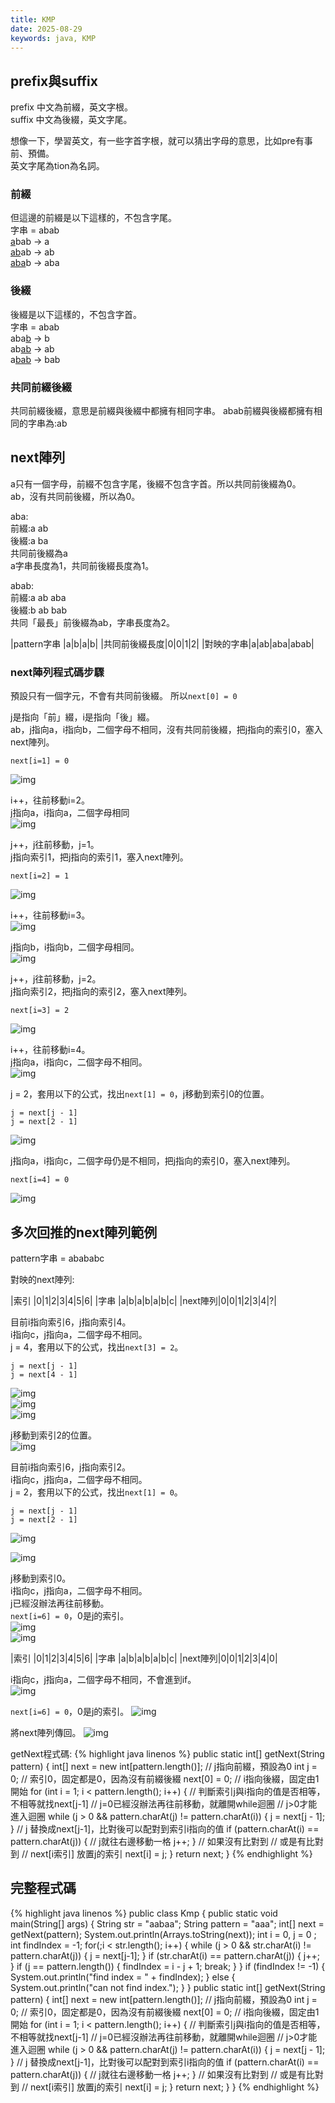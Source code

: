 ```yaml
---
title: KMP
date: 2025-08-29
keywords: java, KMP
---
```

## prefix與suffix
prefix 中文為前綴，英文字根。<br>
suffix 中文為後綴，英文字尾。<br>

想像一下，學習英文，有一些字首字根，就可以猜出字母的意思，比如pre有事前、預備。<br>
英文字尾為tion為名詞。<br>

### 前綴
但這邊的前綴是以下這樣的，不包含字尾。<br>
字串 = abab<br>
<u>a</u>bab → a<br>
<u>ab</u>ab → <span class="markline">ab</span><br>
<u>aba</u>b → aba<br>

### 後綴
後綴是以下這樣的，不包含字首。<br>
字串 = abab<br>
aba<u>b</u> → b<br>
ab<u>ab</u> → <span class="markline">ab</span><br>
a<u>bab</u> →  bab<br>

### 共同前綴後綴
共同前綴後綴，意思是前綴與後綴中都擁有相同字串。
abab前綴與後綴都擁有相同的字串為:<span class="markline">ab</span>

## next陣列
a只有一個字母，前綴不包含字尾，後綴不包含字首。所以共同前後綴為0。<br>
ab，沒有共同前後綴，所以為0。<br>

aba:<br>
前綴:a ab<br>
後綴:a ba<br>
共同前後綴為a<br>
a字串長度為1，共同前後綴長度為1。<br>

abab:<br>
前綴:a ab aba<br>
後綴:b ab bab<br>
共同「最長」前後綴為ab，字串長度為2。<br>

|pattern字串 |a|b|a|b|
|共同前後綴長度|0|0|1|2|
|對映的字串|a|ab|aba|abab|

### next陣列程式碼步驟
預設只有一個字元，不會有共同前後綴。
所以`next[0] = 0`

j是指向「前」綴，i是指向「後」綴。<br>
ab，j指向a，i指向b，二個字母不相同，沒有共同前後綴，把j指向的索引0，塞入next陣列。<br>
```
next[i=1] = 0
```
![img]({{site.imgurl}}/java_datastruct/kmp_p1.png)<br>

i\+\+，往前移動i=2。<br>
j指向a，i指向a，二個字母相同<br>
![img]({{site.imgurl}}/java_datastruct/kmp_p2.png)<br>

j\+\+，j往前移動，j=1。<br>
j指向索引1，把j指向的索引1，塞入next陣列。<br>
```
next[i=2] = 1
```
![img]({{site.imgurl}}/java_datastruct/kmp_p3.png)<br>

i\+\+，往前移動i=3。<br>
![img]({{site.imgurl}}/java_datastruct/kmp_p4.png)<br>

j指向b，i指向b，二個字母相同。<br>
![img]({{site.imgurl}}/java_datastruct/kmp_p5.png)<br>

j\+\+，j往前移動，j=2。<br>
j指向索引2，把j指向的索引2，塞入next陣列。<br>
```
next[i=3] = 2
```
![img]({{site.imgurl}}/java_datastruct/kmp_p6.png)<br>

i\+\+，往前移動i=4。<br>
j指向a，i指向c，二個字母不相同。<br>
![img]({{site.imgurl}}/java_datastruct/kmp_p7.png)<br>

j = 2，套用以下的公式，找出`next[1] = 0`，j移動到索引0的位置。
```
j = next[j - 1]
j = next[2 - 1]
```
![img]({{site.imgurl}}/java_datastruct/kmp_p8.png)<br>

j指向a，i指向c，二個字母仍是不相同，把j指向的索引0，塞入next陣列。
```
next[i=4] = 0
```
![img]({{site.imgurl}}/java_datastruct/kmp_p9.png)<br>

## 多次回推的next陣列範例
pattern字串 = abababc

對映的next陣列:<br>

|索引    |0|1|2|3|4|5|6|
|字串    |a|b|a|b|a|b|c|
|next陣列|0|0|1|2|3|4|?|

目前i指向索引6，j指向索引4。<br>
i指向c，j指向a，二個字母不相同。<br>
j = 4，套用以下的公式，找出`next[3] = 2`。<br>
```
j = next[j - 1]
j = next[4 - 1]
```
![img]({{site.imgurl}}/java_datastruct/kmp_p10.png)<br>
![img]({{site.imgurl}}/java_datastruct/kmp_pcode1.png)<br>
![img]({{site.imgurl}}/java_datastruct/kmp_pcode2.png)<br>

j移動到索引2的位置。<br>
![img]({{site.imgurl}}/java_datastruct/kmp_p11.png)<br>

目前i指向索引6，j指向索引2。<br>
i指向c，j指向a，二個字母不相同。<br>
j = 2，套用以下的公式，找出`next[1] = 0`。<br>
```
j = next[j - 1]
j = next[2 - 1]
```
![img]({{site.imgurl}}/java_datastruct/kmp_p12.png)<br>

![img]({{site.imgurl}}/java_datastruct/kmp_pcode3.png)<br>

j移動到索引0。<br>
i指向c，j指向a，二個字母不相同。<br>
j已經沒辦法再往前移動。<br>
`next[i=6] = 0`，0是j的索引。<br>
![img]({{site.imgurl}}/java_datastruct/kmp_p13.png)<br>
![img]({{site.imgurl}}/java_datastruct/kmp_pcode4.png)<br>

|索引    |0|1|2|3|4|5|6|
|字串    |a|b|a|b|a|b|c|
|next陣列|0|0|1|2|3|4|<span class="markline">0</span>|

i指向c，j指向a，二個字母不相同，不會進到if。<br>
![img]({{site.imgurl}}/java_datastruct/kmp_pcode5.png)<br>

`next[i=6] = 0`，0是j的索引。
![img]({{site.imgurl}}/java_datastruct/kmp_pcode6.png)<br>

將next陣列傳回。
![img]({{site.imgurl}}/java_datastruct/kmp_pcode7.png)<br>

getNext程式碼:
{% highlight java linenos %}
  public static int[] getNext(String pattern) {
    int[] next = new int[pattern.length()];
    // j指向前綴，預設為0
    int j = 0;
    // 索引0，固定都是0，因為沒有前綴後綴
    next[0] = 0;
    // i指向後綴，固定由1開始
    for (int i = 1; i < pattern.length(); i++) {
      // 判斷索引j與i指向的值是否相等，不相等就找next[j-1]
      // j=0已經沒辦法再往前移動，就離開while迴圈
      // j>0才能進入迴圈
      while (j > 0 && pattern.charAt(j) != pattern.charAt(i)) {
        j = next[j - 1];
      }
      // j 替換成next[j-1]，比對後可以配對到索引i指向的值
      if (pattern.charAt(i) == pattern.charAt(j)) {
        // j就往右邊移動一格
        j++;
      }
      // 如果沒有比對到
      // 或是有比對到
      // next[i索引] 放置j的索引
      next[i] = j;
    }
    return next;
  }
{% endhighlight %}

## 完整程式碼
{% highlight java linenos %}
public class Kmp {
  public static void main(String[] args) {
    String str = "aabaa";
    String pattern = "aaa";
    int[] next = getNext(pattern);
    System.out.println(Arrays.toString(next));
    int i = 0, j = 0 ;
    int findIndex = -1;
    for(;i < str.length(); i++) {
      while (j > 0 && str.charAt(i) != pattern.charAt(j)) {
        j = next[j-1];
      }
      if (str.charAt(i) == pattern.charAt(j)) {
        j++;
      }
      if (j == pattern.length()) {
        findIndex = i - j + 1;
        break;
      }
    }
    if (findIndex != -1) {
      System.out.println("find index = " + findIndex);
    } else {
      System.out.println("can not find index.");
    }
  }
  public static int[] getNext(String pattern) {
    int[] next = new int[pattern.length()];
    // j指向前綴，預設為0
    int j = 0;
    // 索引0，固定都是0，因為沒有前綴後綴
    next[0] = 0;
    // i指向後綴，固定由1開始
    for (int i = 1; i < pattern.length(); i++) {
      // 判斷索引j與i指向的值是否相等，不相等就找next[j-1]
      // j=0已經沒辦法再往前移動，就離開while迴圈
      // j>0才能進入迴圈
      while (j > 0 && pattern.charAt(j) != pattern.charAt(i)) {
        j = next[j - 1];
      }
      // j 替換成next[j-1]，比對後可以配對到索引i指向的值
      if (pattern.charAt(i) == pattern.charAt(j)) {
        // j就往右邊移動一格
        j++;
      }
      // 如果沒有比對到
      // 或是有比對到
      // next[i索引] 放置j的索引
      next[i] = j;
    }
    return next;
  }
}
{% endhighlight %}